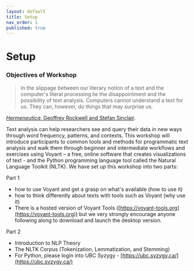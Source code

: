 ```yaml
---
layout: default
title: Setup
nav_order: 1
published: true
---
```

# Setup

### **Objectives of Workshop**

> In the slippage between our literary notion of a text and the computer's literal processing lie the disappointment and the possibility of text analysis.  Computers cannot understand a text for us.  They can, however, do things that may surprise us.

 [_Hermeneutica_, Geoffrey Rockwell and Stefan Sinclair](http://hermeneuti.ca/).  

Text analysis can help researchers see and query their data in new ways through word frequency, patterns, and contexts.  This workshop will introduce participants to common tools and methods for programmatic text analysis and walk them through beginner and intermediate workflows and exercises using Voyant – a free, online software that creates visualizations of text - and the Python programming language tool called the Natural Language Toolkit (NLTK).  We have set up this workshop into two parts:

Part 1

- how to use Voyant and get a grasp on what's available (how to use it)
- how to think differently about texts with tools such as Voyant (why use it)
- There is a hosted version of Voyant Tools ([https://voyant-tools.org](https://voyant-tools.org))
but we very strongly encourage anyone following along to download and launch the desktop version. 

Part 2

- Introduction to NLP Theory
- The NLTK Corpus (Tokenization, Lemmatization, and Stemming)
- For Python, please login into UBC Syzygy - [https://ubc.syzygy.ca/](https://ubc.syzygy.ca/)
